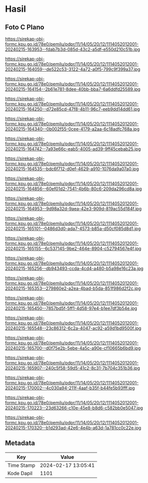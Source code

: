 # Hasil

## Foto C Plano

https://sirekap-obj-formc.kpu.go.id/78e0/pemilu/pdpr/11/14/05/20/12/1114052012001-20240215-163953--fdab7b3d-085d-43c2-a5df-e550d210c51b.jpg

https://sirekap-obj-formc.kpu.go.id/78e0/pemilu/pdpr/11/14/05/20/12/1114052012001-20240215-164059--de522c53-3122-4a72-a0f5-799c9f399a37.jpg

https://sirekap-obj-formc.kpu.go.id/78e0/pemilu/pdpr/11/14/05/20/12/1114052012001-20240215-164154--2b61e781-8dee-40bb-bba7-6a6ddfd25589.jpg

https://sirekap-obj-formc.kpu.go.id/78e0/pemilu/pdpr/11/14/05/20/12/1114052012001-20240215-164250--d72e85cd-47f8-4b11-96c7-eeb9dd14dd61.jpg

https://sirekap-obj-formc.kpu.go.id/78e0/pemilu/pdpr/11/14/05/20/12/1114052012001-20240215-164340--0b002f55-0cee-4179-a2aa-6c18adfc768a.jpg

https://sirekap-obj-formc.kpu.go.id/78e0/pemilu/pdpr/11/14/05/20/12/1114052012001-20240215-164742--7a93e66c-eab5-4005-ad39-9ff45cebab25.jpg

https://sirekap-obj-formc.kpu.go.id/78e0/pemilu/pdpr/11/14/05/20/12/1114052012001-20240215-164535--bdc6f712-d0ef-4629-a910-1076da9a07a0.jpg

https://sirekap-obj-formc.kpu.go.id/78e0/pemilu/pdpr/11/14/05/20/12/1114052012001-20240215-164856--60ef01d2-7541-4b6b-80c6-209da296cd8a.jpg

https://sirekap-obj-formc.kpu.go.id/78e0/pemilu/pdpr/11/14/05/20/12/1114052012001-20240215-164953--9d98a32d-9aea-42e3-909d-819ac55d184f.jpg

https://sirekap-obj-formc.kpu.go.id/78e0/pemilu/pdpr/11/14/05/20/12/1114052012001-20240215-165101--0486d3d0-ada7-4573-b85a-d50cf085d8d1.jpg

https://sirekap-obj-formc.kpu.go.id/78e0/pemilu/pdpr/11/14/05/20/12/1114052012001-20240215-165155--6c537145-9be2-464e-8904-c52794567e4f.jpg

https://sirekap-obj-formc.kpu.go.id/78e0/pemilu/pdpr/11/14/05/20/12/1114052012001-20240215-165256--db943493-ccda-4cd4-a480-b5a98e16c23a.jpg

https://sirekap-obj-formc.kpu.go.id/78e0/pemilu/pdpr/11/14/05/20/12/1114052012001-20240215-165353--279860e2-a2ea-4bad-b5da-851f986d2f2c.jpg

https://sirekap-obj-formc.kpu.go.id/78e0/pemilu/pdpr/11/14/05/20/12/1114052012001-20240215-165450--7857bd5f-5ff1-4d58-97e4-b1ee7df3b54e.jpg

https://sirekap-obj-formc.kpu.go.id/78e0/pemilu/pdpr/11/14/05/20/12/1114052012001-20240215-165548--23c86312-6c2a-4047-ac92-a59d1bd9500f.jpg

https://sirekap-obj-formc.kpu.go.id/78e0/pemilu/pdpr/11/14/05/20/12/1114052012001-20240215-165700--d0f75e2b-5ebe-4a5c-a90e-cf10665b6bd9.jpg

https://sirekap-obj-formc.kpu.go.id/78e0/pemilu/pdpr/11/14/05/20/12/1114052012001-20240215-165907--240c5f58-59d5-41c2-8c31-7b704c351b36.jpg

https://sirekap-obj-formc.kpu.go.id/78e0/pemilu/pdpr/11/14/05/20/12/1114052012001-20240215-170002--4c030a94-211f-4aaf-b35f-b44fe5b93fff.jpg

https://sirekap-obj-formc.kpu.go.id/78e0/pemilu/pdpr/11/14/05/20/12/1114052012001-20240215-170223--23d63266-c10e-45e8-b8d6-c582bb0e5047.jpg

https://sirekap-obj-formc.kpu.go.id/78e0/pemilu/pdpr/11/14/05/20/12/1114052012001-20240215-170320--b1d293ad-42e6-4e4b-a63d-1a781cc0c22e.jpg


## Metadata

| Key        | Value               |
| ---------- | ------------------- |
| Time Stamp | 2024-02-17 13:05:41 |
| Kode Dapil | 1101                |



